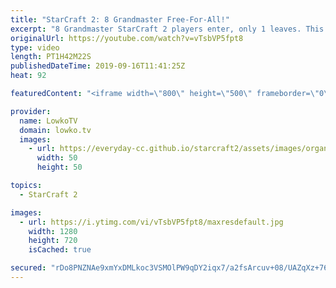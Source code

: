 ```yaml
---
title: "StarCraft 2: 8 Grandmaster Free-For-All!"
excerpt: "8 Grandmaster StarCraft 2 players enter, only 1 leaves. This game starts and ends with some ridiculous gameplay. The mid-late game however... is a very slow.  Get more videos & support my work: http://www.patreon.com/lowkotv  Be part of the community on Discord: http://discord.gg/lowkotv The hardware"
originalUrl: https://youtube.com/watch?v=vTsbVP5fpt8
type: video
length: PT1H42M22S
publishedDateTime: 2019-09-16T11:41:25Z
heat: 92

featuredContent: "<iframe width=\"800\" height=\"500\" frameborder=\"0\" src=\"https://www.youtube.com/embed/vTsbVP5fpt8\" allow=\"accelerometer; autoplay; encrypted-media; gyroscope; picture-in-picture\" allowfullscreen></iframe>"

provider:
  name: LowkoTV
  domain: lowko.tv
  images:
    - url: https://everyday-cc.github.io/starcraft2/assets/images/organizations/lowko.tv-50x50.jpg
      width: 50
      height: 50

topics:
  - StarCraft 2

images:
  - url: https://i.ytimg.com/vi/vTsbVP5fpt8/maxresdefault.jpg
    width: 1280
    height: 720
    isCached: true

secured: "rDo8PNZNAe9xmYxDMLkoc3VSMOlPW9qDY2iqx7/a2fsArcuv+08/UAZqXz+76egA7CWNgsgqMNhJ0abxv85CMgQSgaPCAayDsjuj1fqeyRw+n3ne1dqlChjA525qLsvOR/jq7rwlq3o+NkRAqguY7HEdBFdoOkdjqeFfUd4yZfvH6QpQgqTLNS4CMY1cHvRDWkEXxP/mpArFBW/x/hzFGWaT/qlAagBZdeqcjAjfi7TX8/zAiZba2oAGLOHmK8Qs6oPwbHrjkCwg+WWMhiE+nXZcGnsNxR8OUWNAaFgsdHpnnN+VEzEYAJM1cBZ5zEhcAkltmw7cvYj3qCMVBBgKL0wuF3Z3Arid9VG0/HaI3eZh3Gn7UIo/2VftssEZxMwpZmtyWj9UOQH0Dhl+h/xcD/F9nnjJBQ9J5irJNJsrRIS/N//hWti82/cpw08i7qr7;zcqnr9rKLN6lnMpHiHB7mg=="
---
```


